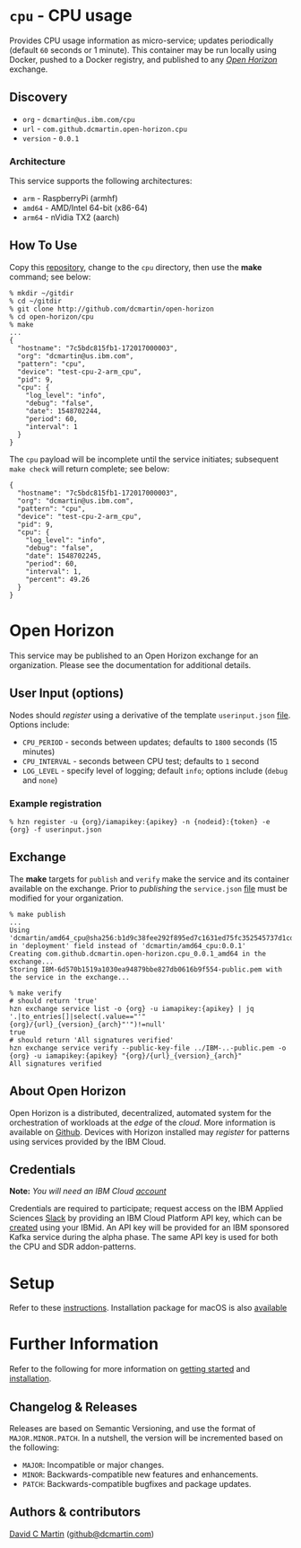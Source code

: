 # `cpu` - CPU usage

Provides CPU usage information as micro-service; updates periodically (default `60` seconds or 1 minute).  This container may be run locally using Docker, pushed to a Docker registry, and published to any [_Open Horizon_][open-horizon] exchange.

## Discovery

+ `org` - `dcmartin@us.ibm.com/cpu`
+ `url` - `com.github.dcmartin.open-horizon.cpu`
+ `version` - `0.0.1`
### Architecture
This service supports the following architectures:
+ `arm` - RaspberryPi (armhf)
+ `amd64` - AMD/Intel 64-bit (x86-64)
+ `arm64` - nVidia TX2 (aarch)

## How To Use

Copy this [repository][repository], change to the `cpu` directory, then use the **make** command; see below:

```
% mkdir ~/gitdir
% cd ~/gitdir
% git clone http://github.com/dcmartin/open-horizon
% cd open-horizon/cpu
% make
...
{
  "hostname": "7c5bdc815fb1-172017000003",
  "org": "dcmartin@us.ibm.com",
  "pattern": "cpu",
  "device": "test-cpu-2-arm_cpu",
  "pid": 9,
  "cpu": {
    "log_level": "info",
    "debug": "false",
    "date": 1548702244,
    "period": 60,
    "interval": 1
  }
}
```
The `cpu` payload will be incomplete until the service initiates; subsequent `make check` will return complete; see below:
```
{
  "hostname": "7c5bdc815fb1-172017000003",
  "org": "dcmartin@us.ibm.com",
  "pattern": "cpu",
  "device": "test-cpu-2-arm_cpu",
  "pid": 9,
  "cpu": {
    "log_level": "info",
    "debug": "false",
    "date": 1548702245,
    "period": 60,
    "interval": 1,
    "percent": 49.26
  }
}
```

# Open Horizon

This service may be published to an Open Horizon exchange for an organization.  Please see the documentation for additional details.

## User Input (options)
Nodes should _register_ using a derivative of the template `userinput.json` [file][userinput].  Options include:
+ `CPU_PERIOD` - seconds between updates; defaults to `1800` seconds (15 minutes)
+ `CPU_INTERVAL` - seconds between CPU test; defaults to `1` second
+ `LOG_LEVEL` - specify level of logging; default `info`; options include (`debug` and `none`)
### Example registration
```
% hzn register -u {org}/iamapikey:{apikey} -n {nodeid}:{token} -e {org} -f userinput.json
```
## Exchange

The **make** targets for `publish` and `verify` make the service and its container available on the exchange.  Prior to _publishing_ the `service.json` [file][service-json] must be modified for your organization.
```
% make publish
...
Using 'dcmartin/amd64_cpu@sha256:b1d9c38fee292f895ed7c1631ed75fc352545737d1cd58f762a19e53d9144124' in 'deployment' field instead of 'dcmartin/amd64_cpu:0.0.1'
Creating com.github.dcmartin.open-horizon.cpu_0.0.1_amd64 in the exchange...
Storing IBM-6d570b1519a1030ea94879bbe827db0616b9f554-public.pem with the service in the exchange...
```
```
% make verify
# should return 'true'
hzn exchange service list -o {org} -u iamapikey:{apikey} | jq '.|to_entries[]|select(.value=="'"{org}/{url}_{version}_{arch}"'")!=null'
true
# should return 'All signatures verified'
hzn exchange service verify --public-key-file ../IBM-..-public.pem -o {org} -u iamapikey:{apikey} "{org}/{url}_{version}_{arch}"
All signatures verified
```

## About Open Horizon

Open Horizon is a distributed, decentralized, automated system for the orchestration of workloads at the _edge_ of the *cloud*.  More information is available on [Github][open-horizon].  Devices with Horizon installed may _register_ for patterns using services provided by the IBM Cloud.

## Credentials

**Note:** _You will need an IBM Cloud [account][ibm-registration]_

Credentials are required to participate; request access on the IBM Applied Sciences [Slack][edge-slack] by providing an IBM Cloud Platform API key, which can be [created][ibm-apikeys] using your IBMid.  An API key will be provided for an IBM sponsored Kafka service during the alpha phase.  The same API key is used for both the CPU and SDR addon-patterns.

# Setup

Refer to these [instructions][setup].  Installation package for macOS is also [available][macos-install]

# Further Information

Refer to the following for more information on [getting started][edge-fabric] and [installation][edge-install].

## Changelog & Releases

Releases are based on Semantic Versioning, and use the format
of ``MAJOR.MINOR.PATCH``. In a nutshell, the version will be incremented
based on the following:

- ``MAJOR``: Incompatible or major changes.
- ``MINOR``: Backwards-compatible new features and enhancements.
- ``PATCH``: Backwards-compatible bugfixes and package updates.

## Authors & contributors

[David C Martin][dcmartin] (github@dcmartin.com)

[userinput]: https://github.com/dcmartin/open-horizon/blob/master/cpu/userinput.json
[service-json]: https://github.com/dcmartin/open-horizon/blob/master/cpu/service.json
[build-json]: https://github.com/dcmartin/open-horizon/blob/master/cpu/build.json
[dockerfile]: https://github.com/dcmartin/open-horizon/blob/master/cpu/Dockerfile


[dcmartin]: https://github.com/dcmartin
[edge-fabric]: https://console.test.cloud.ibm.com/docs/services/edge-fabric/getting-started.html
[edge-install]: https://console.test.cloud.ibm.com/docs/services/edge-fabric/adding-devices.html
[edge-slack]: https://ibm-appsci.slack.com/messages/edge-fabric-users/
[ibm-apikeys]: https://console.bluemix.net/iam/#/apikeys
[ibm-registration]: https://console.bluemix.net/registration/
[issue]: https://github.com/dcmartin/open-horizon/issues
[macos-install]: http://pkg.bluehorizon.network/macos
[open-horizon]: http://github.com/open-horizon/
[repository]: https://github.com/dcmartin/open-horizon
[setup]: https://github.com/dcmartin/open-horizon/blob/master/setup/README.md
